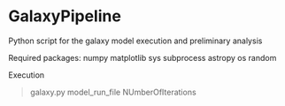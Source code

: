 # GalaxyPipeline
Python script for the galaxy model execution and preliminary analysis

Required packages:
numpy
matplotlib
sys
subprocess
astropy
os
random

Execution
>galaxy.py model_run_file NUmberOfIterations
